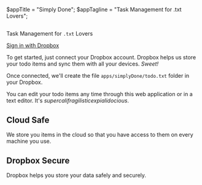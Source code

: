 $appTitle = "Simply Done";
$appTagline = "Task Management for .txt Lovers";





<section class="hero-unit">
    <h1><span class="text-success"><?= $appTitle ?></span></h1>
    <p>Task Management for <code class="text-success">.txt</code> Lovers</p>
</section>

<a class="btn btn-large btn-primary btn-success btn-block" href="http://simplyDone.mobi#linkToDropbox">
    <i class="icon-ok icon-white"></i>
    Sign in with Dropbox
</a>
<p></p>
<p class="text-left">
    To get started, just connect your Dropbox account. Dropbox helps us store your todo items and sync them with all your devices. <em>Sweet!</em>
</p>
<p class="muted text-left">
    Once connected, we'll create the file <code>apps/simplyDone/todo.txt</code> folder in your Dropbox.
</p>
<p class="muted text-left">
    You can edit your todo items any time through this web application or in a text editor. It's <em>supercalifragilisticexpialidocious</em>.
</p>

<h2>Cloud Safe</h2>
<p>We store you items in the cloud so that you have access to them on every machine you use.</p>

<h2>Dropbox Secure</h2>
<p>Dropbox helps you store your data safely and securely.</p>

